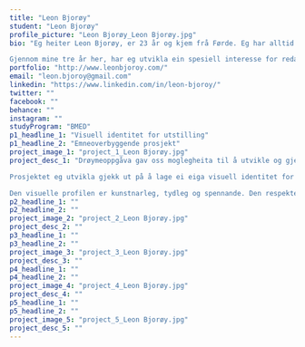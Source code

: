 ```yaml
---
title: "Leon Bjorøy"
student: "Leon Bjorøy"
profile_picture: "Leon Bjorøy_Leon Bjorøy.jpg"
bio: "Eg heiter Leon Bjorøy, er 23 år og kjem frå Førde. Eg har alltid tatt stor glede i å uttrykke meg sjølv kreativt visuelt, og etter å ha blitt forelska med Medie og kommunikasjon på VGS og fotografi på FHS, kom Grafisk design på NTNU som eit naturleg neste steg. NTNU har gitt meg ein djup forståing for grunnprinsippa innan grafisk design. Dette har gjort meg rusta til å lære og tilpasse meg nye flater, plattformar og utfordringar i ein felt som alltid er i utvikling og endring.

Gjennom mine tre år her, har eg utvikla ein spesiell interesse for redaksjonelt design, emballasjedesign, bokomslag og utvikling av visuell identitet gjennom eit bredt spenn av prosjekt."
portfolio: "http://www.leonbjoroy.com/"
email: "leon.bjoroy@gmail.com"
linkedin: "https://www.linkedin.com/in/leon-bjoroy/"
twitter: ""
facebook: ""
behance: ""
instagram: ""
studyProgram: "BMED"
p1_headline_1: "Visuell identitet for utstilling"
p1_headline_2: "Emneoverbyggende prosjekt"
project_image_1: "project_1_Leon Bjorøy.jpg"
project_desc_1: "Drøymeoppgåva gav oss moglegheita til å utvikle og gjennomføre ei eiga oppgåve som skulle brukast i presentasjonsmappa vår. Vi fekk skrive vår eiga problemstilling og designbrief som skulle vise våre beste eigenskapar og ferdigheiter som designar.

Prosjektet eg utvikla gjekk ut på å lage ei eiga visuell identitet for ein fiktiv utstilling ved Naturhistorisk Museum i Oslo. Utstillinga er sentrert rundt insekt, og fokuserer på det massive mangfaldet du finn i denne dyregruppa. Målgruppa eg sikta meg inn på var nysgjerrige vaksne menneske som er mottakeleg for plakatar i bymiljøet, men som kanskje endar opp med å reise på kunstmuseum fordi utstillingane har meir eit meir artistisk og kreativt uttrykk.

Den visuelle profilen er kunstnarleg, tydleg og spennande. Den respektera museet si lange historie som ein statleg, vitskapleg institusjon, og er dermed også stilfull, respektabel og tidlaus i uttrykket."
p2_headline_1: ""
p2_headline_2: ""
project_image_2: "project_2_Leon Bjorøy.jpg"
project_desc_2: ""
p3_headline_1: ""
p3_headline_2: ""
project_image_3: "project_3_Leon Bjorøy.jpg"
project_desc_3: ""
p4_headline_1: ""
p4_headline_2: ""
project_image_4: "project_4_Leon Bjorøy.jpg"
project_desc_4: ""
p5_headline_1: ""
p5_headline_2: ""
project_image_5: "project_5_Leon Bjorøy.jpg"
project_desc_5: ""
---
```


